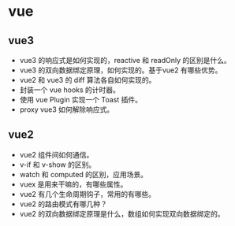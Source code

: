 # vue 


## vue3

- vue3 的响应式是如何实现的，reactive 和 readOnly 的区别是什么。
- vue3 的双向数据绑定原理，如何实现的。基于vue2 有哪些优势。
- vue2 和 vue3 的 diff 算法各自如何实现的。
- 封装一个 vue hooks 的计时器。
- 使用 vue Plugin 实现一个 Toast 插件。
- proxy vue3 如何解除响应式。





## vue2
- vue2 组件间如何通信。
- v-if 和 v-show 的区别。
- watch 和 computed 的区别，应用场景。
- vuex 是用来干嘛的，有哪些属性。
- vue2 有几个生命周期钩子，常用的有哪些。
- vue2 的路由模式有哪几种？
- vue2 的双向数据绑定原理是什么，数组如何实现双向数据绑定的。


